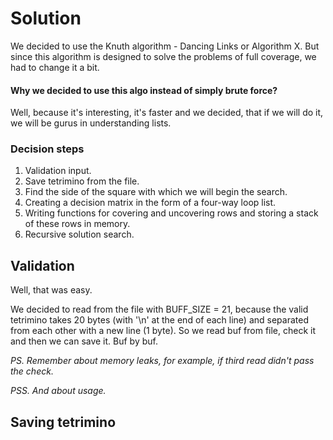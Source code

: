 # Solution

We decided to use the Knuth algorithm - Dancing Links or Algorithm X.
But since this algorithm is designed to solve the problems of full coverage, we had to change it a bit.

#### Why we decided to use this algo instead of simply brute force?

Well, because it's interesting, it's faster and we decided, that if we will do it, we will be gurus in understanding lists. 

### Decision steps

1. Validation input.
2. Save tetrimino from the file.
3. Find the side of the square with which we will begin the search.
4. Creating a decision matrix in the form of a four-way loop list.
5. Writing functions for covering and uncovering rows and storing a stack of these rows in memory.
6. Recursive solution search.

## Validation

Well, that was easy.

We decided to read from the file with BUFF_SIZE = 21, because the valid tetrimino takes 20 bytes (with '\n' at the end of each line) and separated from each other with a new line (1 byte).
So we read buf from file, check it and then we can save it. Buf by buf.

*PS. Remember about memory leaks, for example, if third read didn't pass the check.*

*PSS. And about usage.*

## Saving tetrimino
